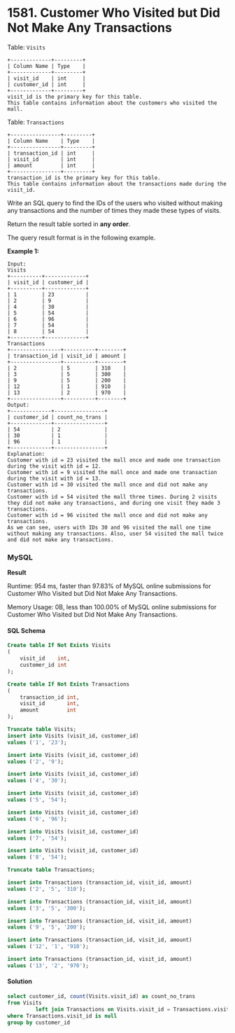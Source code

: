 # 1581. Customer Who Visited but Did Not Make Any Transactions

Table: `Visits`

```
+-------------+---------+
| Column Name | Type    |
+-------------+---------+
| visit_id    | int     |
| customer_id | int     |
+-------------+---------+
visit_id is the primary key for this table.
This table contains information about the customers who visited the mall.
```

Table: `Transactions`

```
+----------------+---------+
| Column Name    | Type    |
+----------------+---------+
| transaction_id | int     |
| visit_id       | int     |
| amount         | int     |
+----------------+---------+
transaction_id is the primary key for this table.
This table contains information about the transactions made during the visit_id.
```

Write an SQL query to find the IDs of the users who visited without making any transactions and the number of times they made these types of visits.

Return the result table sorted in **any order**.

The query result format is in the following example.

**Example 1:**

```
Input: 
Visits
+----------+-------------+
| visit_id | customer_id |
+----------+-------------+
| 1        | 23          |
| 2        | 9           |
| 4        | 30          |
| 5        | 54          |
| 6        | 96          |
| 7        | 54          |
| 8        | 54          |
+----------+-------------+
Transactions
+----------------+----------+--------+
| transaction_id | visit_id | amount |
+----------------+----------+--------+
| 2              | 5        | 310    |
| 3              | 5        | 300    |
| 9              | 5        | 200    |
| 12             | 1        | 910    |
| 13             | 2        | 970    |
+----------------+----------+--------+
Output:
+-------------+----------------+
| customer_id | count_no_trans |
+-------------+----------------+
| 54          | 2              |
| 30          | 1              |
| 96          | 1              |
+-------------+----------------+
Explanation:
Customer with id = 23 visited the mall once and made one transaction during the visit with id = 12.
Customer with id = 9 visited the mall once and made one transaction during the visit with id = 13.
Customer with id = 30 visited the mall once and did not make any transactions.
Customer with id = 54 visited the mall three times. During 2 visits they did not make any transactions, and during one visit they made 3 transactions.
Customer with id = 96 visited the mall once and did not make any transactions.
As we can see, users with IDs 30 and 96 visited the mall one time without making any transactions. Also, user 54 visited the mall twice and did not make any transactions.
```

### MySQL <a href="#javascript" id="javascript"></a>

**Result**

Runtime: 954 ms, faster than 97.83% of MySQL online submissions for Customer Who Visited but Did Not Make Any Transactions.

Memory Usage: 0B, less than 100.00% of MySQL online submissions for Customer Who Visited but Did Not Make Any Transactions.

#### SQL Schema

```sql
Create table If Not Exists Visits
(
    visit_id    int,
    customer_id int
);

Create table If Not Exists Transactions
(
    transaction_id int,
    visit_id       int,
    amount         int
);

Truncate table Visits;
insert into Visits (visit_id, customer_id)
values ('1', '23');

insert into Visits (visit_id, customer_id)
values ('2', '9');

insert into Visits (visit_id, customer_id)
values ('4', '30');

insert into Visits (visit_id, customer_id)
values ('5', '54');

insert into Visits (visit_id, customer_id)
values ('6', '96');

insert into Visits (visit_id, customer_id)
values ('7', '54');

insert into Visits (visit_id, customer_id)
values ('8', '54');

Truncate table Transactions;

insert into Transactions (transaction_id, visit_id, amount)
values ('2', '5', '310');

insert into Transactions (transaction_id, visit_id, amount)
values ('3', '5', '300');

insert into Transactions (transaction_id, visit_id, amount)
values ('9', '5', '200');

insert into Transactions (transaction_id, visit_id, amount)
values ('12', '1', '910');

insert into Transactions (transaction_id, visit_id, amount)
values ('13', '2', '970');
```

#### Solution <a href="#javascript" id="javascript"></a>

```sql
select customer_id, count(Visits.visit_id) as count_no_trans
from Visits
         left join Transactions on Visits.visit_id = Transactions.visit_id
where Transactions.visit_id is null
group by customer_id
```

